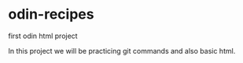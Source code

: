 # odin-recipes
first odin html project

In this project we will be practicing git commands and also basic html.
